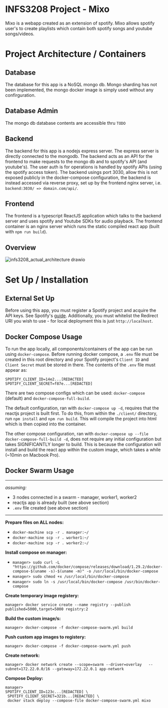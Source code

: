 # INFS3208 Project - Mixo
Mixo is a webapp created as an extension of spotify. Mixo allows spotify user's to create playlists which contain both spotify songs and youtube songs/videos.

# Project Architecture / Containers
## Database
The database for this app is a NoSQL mongo db. Mongo sharding has not been implemented, the mongo docker image is simply used without any confirguration.

## Database Admin
The mongo db database contents are accessible thru `TODO`

## Backend
The backend for this app is a nodejs express server. The express server is directly connected to the mongodb. The backend acts as an API for the frontend to make requests to the mongo db and to spotify's API (and youtube's). The user auth is for operations is handled by spotify APIs (using the spotify access token). The backend usings port 3030, allow this is not exposed publicly in the docker-compose configuration, the backend is instead accessed via reverse proxy, set up by the frontend nginx server, i.e. `backend:3030/ => domain.com/api/`.

## Frontend
The frontend is a typescript ReactJS application which talks to the backend server and uses spotify and Youtube SDKs for audio playback. The frontend container is an nginx server which runs the static compiled react app (built with `npm run build`).

## Overview
![infs3208_actual_architecture drawio](https://user-images.githubusercontent.com/57472912/137574554-d6087bc8-2edb-4895-8b88-30637eea9a37.png)


# Set Up / Installation
## External Set Up
Before using this app, you must register a Spotify project and acquire the API keys. See Spotify's [guide](https://developer.spotify.com/documentation/general/guides/app-settings/#register-your-app). Additionally, you must whitelist the Redirect URI you wish to use - for local deployment this is just `http://localhost`.

## Docker Compose Usage

To run the app locally, all components/containers of the app can be run using `docker-compose`. Before running docker compose, a `.env` file must be created in this root directory and your Spotify project's `Client ID` and `Client Secret` must be stored in there. The contents of the `.env` file must appear as:
```
SPOTIFY_CLIENT_ID=14e2...[REDACTED]
SPOTIFY_CLIENT_SECRET=f87e...[REDACTED]
```

There are two compose configs which can be used: `docker-compose` (default) and `docker-compose-full-build`. 

The default configuration, ran with `docker-compose up -d`, requires that the reactjs project is built first. To do this, from within the `./client/` directory, run `npm install` and `npm run build`. This will compile the project into html which is then copied into the container.

The other compose configuration, ran with `docker-compose up --file docker-compose-full-build -d`, does not require any initial configuration but takes SIGNIFICANTLY longer to build. This is because the configuration will install and build the react app within the custom image, which takes a while (~10min on Macbook Pro).

## Docker Swarm Usage
---
*assuming:*
* 3 nodes connected in a swarm - manager, worker1, worker2
* reactjs app is already built (see above section)
* `.env` file created (see above section)

---

**Prepare files on ALL nodes:**
* `docker-machine scp -r . manager:~/`
* `docker-machine scp -r . worker1:~/`
* `docker-machine scp -r . worker2:~/`


**Install compose on manager:**
* `manager> sudo curl -L "https://github.com/docker/compose/releases/download/1.29.2/docker-compose-$(uname -s)-$(uname -m)" -o /usr/local/bin/docker-compose`
* `manager> sudo chmod +x /usr/local/bin/docker-compose`
* `manager> sudo ln -s /usr/local/bin/docker-compose /usr/bin/docker-compose`

**Create temporary image registery:**

`manager> docker service create --name registry --publish published=5000,target=5000 registry:2`

**Build the custom image/s:**

`manager> docker-compose -f docker-compose-swarm.yml build`

**Push custom app images to registery:**

`manager> docker-compose -f docker-compose-swarm.yml push`

**Create network:**

`manager> docker network create --scope=swarm --driver=overlay   --subnet=172.22.0.0/16 --gateway=172.22.0.1 app-network`

**Compose Deploy:**
```
manager> 
SPOTIFY_CLIENT_ID=123c...[REDACTED] \
 SPOTIFY_CLIENT_SECRET=321b...[REDACTED] \
 docker stack deploy --compose-file docker-compose-swarm.yml mixo
```
